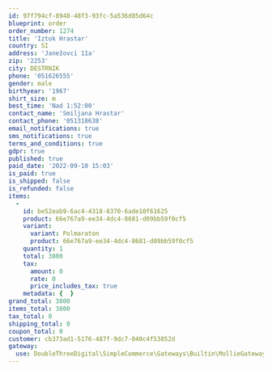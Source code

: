 ```yaml
---
id: 97f794cf-8948-48f3-93fc-5a536d85d64c
blueprint: order
order_number: 1274
title: 'Iztok Hrastar'
country: SI
address: 'Janežovci 11a'
zip: '2253'
city: DESTRNIK
phone: '051626555'
gender: male
birthyear: '1967'
shirt_size: m
best_time: 'Nad 1:52:00'
contact_name: 'Smiljana Hrastar'
contact_phone: '051318638'
email_notifications: true
sms_notifications: true
terms_and_conditions: true
gdpr: true
published: true
paid_date: '2022-09-10 15:03'
is_paid: true
is_shipped: false
is_refunded: false
items:
  -
    id: be52eab9-6ac4-4318-8370-6ade10f61625
    product: 66e767a9-ee34-4dc4-8681-d09bb59f0cf5
    variant:
      variant: Polmaraton
      product: 66e767a9-ee34-4dc4-8681-d09bb59f0cf5
    quantity: 1
    total: 3800
    tax:
      amount: 0
      rate: 0
      price_includes_tax: true
    metadata: {  }
grand_total: 3800
items_total: 3800
tax_total: 0
shipping_total: 0
coupon_total: 0
customer: cb373ad1-5176-487f-9dc7-040c4f53852d
gateway:
  use: DoubleThreeDigital\SimpleCommerce\Gateways\Builtin\MollieGateway
---
```

